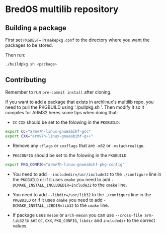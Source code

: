 # BredOS multilib repository



## Building a package

First set `PKGDEST=` in `makepkg.conf` to the directory where you want the packages to be stored.

Then run:

```sh
./buildpkg.sh <package>
```

## Contributing

Remember to run `pre-commit install` after cloning.

If you want to add a package that exists in archlinux's multilib repo, you need to pull the PKGBUILD using './pullpkg.sh <package>'.
Then modify it so it compiles for ARM32 heres some tips when doing that:

- `CC` `CXX` should be set to the folowing in the `PKGBUILD`:

```sh
export CC="armv7h-linux-gnueabihf-gcc"
export CXX="armv7h-linux-gnueabihf-g++"
```

- Remove any `cflags` or `cxxflags` that are `-m32` or `-mstackrealign`.

- `PKGCONFIG` should be set to the folowing in the `PKGBUILD`:

```sh
export PKG_CONFIG="armv7h-linux-gnueabihf-pkg-config"
````

- You need to add `--includedir=/usr/include32` to the `./configure` line in the `PKGBUILD` or if it uses `cmake` you need to add `-DCMAKE_INSTALL_INCLUDEDIR=include32` to the `cmake` line.

- You need to add `--libdir=/usr/lib32` to the `./configure` line in the `PKGBUILD` or if it uses `cmake` you need to add `-DCMAKE_INSTALL_LIBDIR=lib32` to the `cmake` line.

- If package uses `meson` or `arch-meson` you can use `--cross-file arm-lib32` to set `CC`, `CXX`, `PKG_CONFIG`, `libdir` and `includedir` to the correct values.